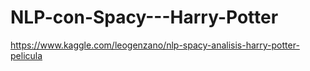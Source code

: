 # NLP-con-Spacy---Harry-Potter
https://www.kaggle.com/leogenzano/nlp-spacy-analisis-harry-potter-pelicula
